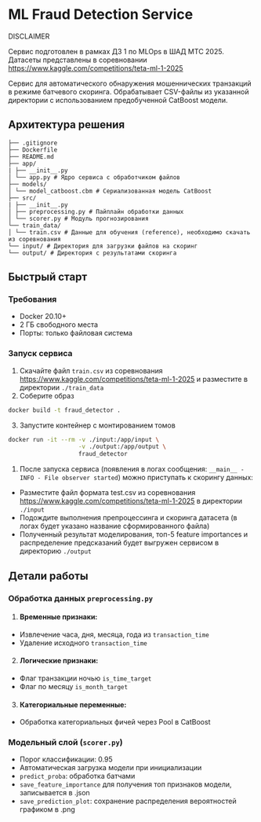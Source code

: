 # ML Fraud Detection Service

DISCLAIMER

Сервис подготовлен в рамках ДЗ 1 по MLOps в ШАД МТС 2025.
Датасеты представлены в соревновании https://www.kaggle.com/competitions/teta-ml-1-2025

Сервис для автоматического обнаружения мошеннических транзакций в режиме батчевого скоринга. Обрабатывает CSV-файлы из указанной директории с использованием предобученной CatBoost модели. 

## Архитектура решения
```
├── .gitignore
├── Dockerfile
├── README.md
├── app/
| ├── __init__.py
│ └── app.py # Ядро сервиса с обработчиком файлов
├── models/
│ └── model_catboost.cbm # Сериализованная модель CatBoost
├── src/
| ├── __init__.py
│ ├── preprocessing.py # Пайплайн обработки данных
│ └── scorer.py # Модуль прогнозирования
└── train_data/
│ └── train.csv # Данные для обучения (reference), необходимо скачать из соревнования
└── input/ # Директория для загрузки файлов на скоринг
└── output/ # Директория с результатами скоринга
```

## Быстрый старт

### Требования
- Docker 20.10+
- 2 ГБ свободного места
- Порты: только файловая система

### Запуск сервиса

1. Скачайте файл `train.csv` из соревнования https://www.kaggle.com/competitions/teta-ml-1-2025 и разместите в директории `./train_data`
2. Соберите образ
```bash
docker build -t fraud_detector .
```
3. Запустите контейнер с монтированием томов
```bash
docker run -it --rm -v ./input:/app/input \
                    -v ./output:/app/output \
                    fraud_detector
```
1. После запуска сервиса (появления в логах сообщения: `__main__ - INFO - File observer started`) можно приступать к скорингу данных:
 - Разместите файл формата test.csv из соревнования https://www.kaggle.com/competitions/teta-ml-1-2025 в директории `./input`
 - Подождите выполнения препроцессинга и скоринга датасета (в логах будет указано название сформированного файла)
 - Полученный результат моделирования, топ-5 feature importances и распределение предсказаний будет выгружен сервисом в директорию `./output`


## Детали работы

### Обработка данных `preprocessing.py`
1. #### Временные признаки:
- Извлечение часа, дня, месяца, года из `transaction_time`
- Удаление исходного `transaction_time`

2. #### Логические признаки:
- Флаг транзакции ночью `is_time_target`
- Флаг по месяцу `is_month_target`

3. #### Категориальные переменные:
- Обработка категориальных фичей через Pool в CatBoost


### Модельный слой (`scorer.py`)
- Порог классификации: 0.95
- Автоматическая загрузка модели при инициализации
- `predict_proba`: обработка батчами
- `save_feature_importance` для получения топ признаков модели, записывается в .json
- `save_prediction_plot`: сохранение распределения вероятностей графиком в .png